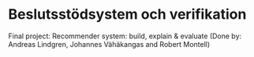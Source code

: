 # Beslutsstödsystem och verifikation 
Final project: Recommender system: build, explain &amp; evaluate (Done by: Andreas Lindgren, Johannes Vähäkangas and Robert Montell)
